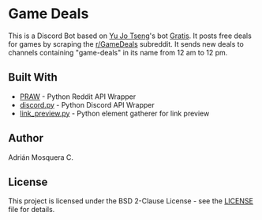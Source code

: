 # Game Deals

This is a Discord Bot based on [Yu Jo Tseng](https://yujotseng.com/)'s bot [Gratis](https://github.com/uro98/gratis). It posts free deals for games by scraping the [r/GameDeals](https://www.reddit.com/r/GameDeals/) subreddit. It sends new deals to channels containing "game-deals" in its name from 12 am to 12 pm.

## Built With

* [PRAW](https://github.com/praw-dev/praw) - Python Reddit API Wrapper
* [discord.py](https://github.com/Rapptz/discord.py) - Python Discord API Wrapper
* [link_preview.py](https://github.com/aakash4525/py_link_preview) - Python element gatherer for link preview

## Author
Adrián Mosquera C.

## License

This project is licensed under the BSD 2-Clause License - see the [LICENSE](LICENSE) file for details.
